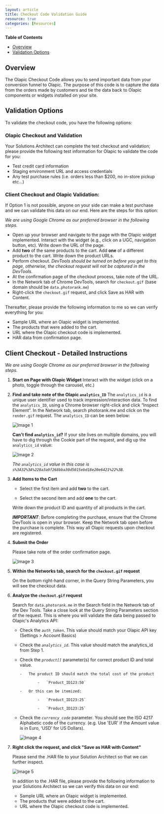 ```yaml
---
layout: article
title: Checkout Code Validation Guide
resource: true
categories: [Resources]
---
```


**Table of Contents**

- [Overview](#overview)
- [Validation Options](#validation-options)

## Overview

The Olapic Checkout Code allows you to send important data from your conversion funnel to Olapic. The purpose of this code is to capture the data from the orders made by customers and tie the data back to Olapic components or widgets installed on your site. 


## Validation Options

To validate the checkout code, you have the following options:

### Olapic Checkout and Validation

Your Solutions Architect can complete the test checkout and validation; please provide the following test information for Olapic to validate the code for you:

-   Test credit card information
-   Staging environment URL and access credentials
-   Any test purchase rules (i.e. orders less than $200, no in-store pickup etc...)

### Client Checkout and Olapic Validation:

If Option 1 is not possible, anyone on your side can make a test purchase and we can validate this data on our end. Here are the steps for this option:

*We are using Google Chrome as our preferred browser in the following steps.*

*	Open up your browser and navigate to the page with the Olapic widget implemented. Interact with the widget (e.g., click on a UGC, navigation button, etc). Write down the URL of the page.
*	Add **two** of the same products to the cart.  Add **one** of a different product to the cart.  Write down the product URLs.
*	Perform checkout. *DevTools should be turned on before you get to this page, otherwise, the checkout request will not be captured in the DevTools.*
*	At the confirmation page of the checkout process, take note of the URL.
*	In the Network tab of Chrome DevTools, search for `checkout.gif` (base domain should be `data.photorank.me`)
*	Right-click the `checkout.gif` request, and click Save as HAR with Content.

Thereafter, please provide the following information to me so we can verify everything for you:

*	Sample URL where an Olapic widget is implemented.
*	The products that were added to the cart.
*	URL where the Olapic checkout code is implemented.
*	HAR data from confirmation page.

## Client Checkout - Detailed Instructions

*We are using Google Chrome as our preferred browser in the following steps.*

1. **Start on Page with Olapic Widget**
Interact with the widget (click on a photo, toggle through the carousel, etc.)

2. **Find and take note of the Olapic `analytics_ID`**
The `analytics_id` is a unique user identifier used to track impression/interaction data. To find the `analytics_ID`, using a Chrome browser right-click and click “Inspect Element”. In the Network tab, search photorank.me and click on the `render.gif` request. The `analytics_ID` can be seen below:

	![Image 1](http://olapic-data.s3.amazonaws.com/publicdocs/img/image1.png)

	**Can't find `analytics_id`?** If your site lives on multiple domains, you will have to dig through the Cookie part of the request, and dig up the `analytics_id` value:

	![Image 2](http://olapic-data.s3.amazonaws.com/publicdocs/img/image2.png)

	*The `analytics_id` value in this case is `s%3A32%3A%228a3a9f268bba30d5015ebd18e20e6421%22%3B`.*

3. **Add Items to the Cart**

	* Select the first item and add **two** to the cart.

	* Select the second item and add **one** to the cart.

	Write down the product ID and quantity of all products in the cart.

	**_IMPORTANT_**: Before completing the purchase, ensure that the Chrome DevTools is open in your browser. Keep the Network tab open before the purchase is complete. This way all Olapic requests upon checkout are registered.

4. **Submit the Order**

	Please take note of the order confirmation page.

	![Image 3](http://olapic-data.s3.amazonaws.com/publicdocs/img/image3.png)

5. **Within the Networks tab, search for the `checkout.gif` request**

	On the bottom right-hand corner, in the Query String Parameters, you will see the checkout data.

6. **Analyze the `checkout.gif` request**

	Search for `data.photorank.me` in the Search field in the Network tab of the Dev Tools. Take a close look at the Query String Parameters section of the request. This is where you will validate the data being passed to Olapic's Analytics API:

	-   Check the *`auth_token`*. This value should match your Olapic API key (Settings &gt; Account Basics)

	-   Check the *`analytics_id`*. This value should match the analytics_id from Step 1.

	-   Check the *`product[]`* parameter(s) for correct product ID and total value.

			-   The product ID should match the total cost of the product

					-   `Product_ID123:50`

			-   Or this can be itemized:

					-   `Product_ID123:25`

					-   `Product_ID123:25`

	-   Check the *`currency_code`* parameter. You should see the ISO 4217 Alphabetic code of the currency. (e.g. Use 'EUR' if the Amount value is in Euro, ‘USD’ for US Dollars).

		![Image 4](http://olapic-data.s3.amazonaws.com/publicdocs/img/image4.png)

7. **Right click the request, and click "Save as HAR with Content"**

	Please send the .HAR file to your Solution Architect so that we can further inspect.

	![Image 5](http://olapic-data.s3.amazonaws.com/publicdocs/img/image5.png)

	In addition to the .HAR file, please provide the following information to your Solutions Architect so we can verify this data on our end:

	-   Sample URL where an Olapic widget is implemented.
	-   The products that were added to the cart.
	-   URL where the Olapic checkout code is implemented.